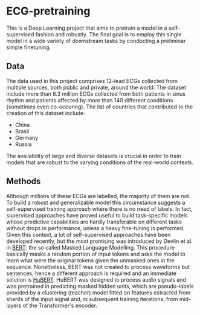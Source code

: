 # ECG-pretraining
This is a Deep Learning project that aims to pretrain a model in a self-supervised fashion and robustly. The final goal is to employ this single model in a wide variety of downstream tasks by conducting a preliminar simple finetuning.

## Data
The data used in this project comprises 12-lead ECGs collected from multiple sources, both public and private, around the world. The dataset include more than 8.3 million ECGs collected from both patients in sinus rhythm and patients affected by more than 140 different conditions (sometimes even co-occuring). The list of countries that contributed to the creation of this dataset include:
- China
- Brasil
- Germany
- Russia
  
The availability of large and diverse datasets is crucial in order to train models that are robust to the varying conditions of the real-world contexts.

## Methods
Although millions of these ECGs are labelled, the majority of them are not. To build a robust and generalizable model this circumstance suggests a self-supervised training approach where there is no need of labels. In fact, supervised approaches have proved useful to build task-specific models whose predictive capabilities are hardly transferable on different tasks without drops in performance, unless a heavy fine-tuning is performed.  Given this context, a lot of self-supervised approaches have been developed recently, but the most promising was introduced by Devlin et al. in [BERT](https://arxiv.org/abs/1810.04805): the so called Masked Language Modelling. This procedure basically masks a random portion of input tokens and asks the model to learn what were the original tokens given the unmasked ones in the sequence. Nonetheless, BERT was not created to process waveforms but sentences, hence a different approach is required and an immediate solution is [HuBERT](https://arxiv.org/abs/2106.07447). HuBERT was designed to process audio signals and was pretrained in predicting masked hidden units, which are pseudo-labels provided by a clustering (teacher) model fitted on features extracted from shards of the input signal and, in subsequent training iterations, from mid-layers of the Transformer's encoder.

